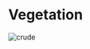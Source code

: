 # Vegetation
![crude](([https://images.unsplash.com/photo-1490730141103-6cac27aaab94?q=80&w=1000&auto=format&fit=crop&ixlib=rb-4.0.3&ixid=M3wxMjA3fDB8MHxzZWFyY2h8Mnx8ZnJlZXxlbnwwfHwwfHx8MA%3D%3D)https://images.unsplash.com/photo-1490730141103-6cac27aaab94?q=80&w=1000&auto=format&fit=crop&ixlib=rb-4.0.3&ixid=M3wxMjA3fDB8MHxzZWFyY2h8Mnx8ZnJlZXxlbnwwfHwwfHx8MA%3D%3D](https://www.google.com/url?sa=i&url=https%3A%2F%2Funsplash.com%2Fs%2Fphotos%2Ffree&psig=AOvVaw0gqVYdWVsezqL-rbDe8wbZ&ust=1703098182460000&source=images&cd=vfe&opi=89978449&ved=0CBIQjRxqFwoTCMDT4KOVnIMDFQAAAAAdAAAAABAD)https://www.google.com/url?sa=i&url=https%3A%2F%2Funsplash.com%2Fs%2Fphotos%2Ffree&psig=AOvVaw0gqVYdWVsezqL-rbDe8wbZ&ust=1703098182460000&source=images&cd=vfe&opi=89978449&ved=0CBIQjRxqFwoTCMDT4KOVnIMDFQAAAAAdAAAAABAD)

